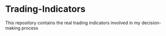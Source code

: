 # Trading-Indicators
This repository contains the real trading indicators involved in my decision-making process 
